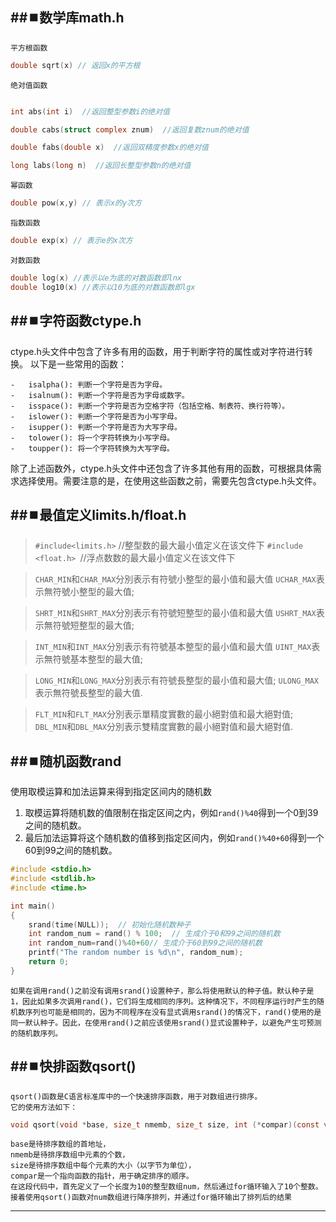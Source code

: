 
## ##⏹️数学库math.h
	平方根函数
```c
double sqrt(x) // 返回x的平方根
```
	绝对值函数
```c

int abs(int i)  //返回整型参数i的绝对值 

double cabs(struct complex znum)  //返回复数znum的绝对值  

double fabs(double x)  //返回双精度参数x的绝对值    

long labs(long n)  //返回长整型参数n的绝对值 
```
	幂函数
```c
double pow(x,y) // 表示x的y次方
```
	指数函数
```c
double exp(x) // 表示e的x次方
```
	对数函数
```c
double log(x) //表示以e为底的对数函数即lnx
double log10(x) //表示以10为底的对数函数即lgx
```

## ##⏹️字符函数ctype.h
ctype.h头文件中包含了许多有用的函数，用于判断字符的属性或对字符进行转换。
以下是一些常用的函数：

	-   isalpha(): 判断一个字符是否为字母。
	-   isalnum(): 判断一个字符是否为字母或数字。
	-   isspace(): 判断一个字符是否为空格字符（包括空格、制表符、换行符等）。
	-   islower(): 判断一个字符是否为小写字母。
	-   isupper(): 判断一个字符是否为大写字母。
	-   tolower(): 将一个字符转换为小写字母。
	-   toupper(): 将一个字符转换为大写字母。

除了上述函数外，ctype.h头文件中还包含了许多其他有用的函数，可根据具体需求选择使用。需要注意的是，在使用这些函数之前，需要先包含ctype.h头文件。
## ##⏹️最值定义limits.h/float.h

>`#include<limits.h>`    //整型数的最大最小值定义在该文件下
 `#include <float.h> `//浮点数数的最大最小值定义在该文件下

>`CHAR_MIN`和`CHAR_MAX`分別表示有符號小整型的最小值和最大值
>`UCHAR_MAX`表示無符號小整型的最大值;

>`SHRT_MIN`和`SHRT_MAX`分別表示有符號短整型的最小值和最大值
>`USHRT_MAX`表示無符號短整型的最大值;

>`INT_MIN`和`INT_MAX`分別表示有符號基本整型的最小值和最大值
>`UINT_MAX`表示無符號基本整型的最大值;

>`LONG_MIN`和`LONG_MAX`分別表示有符號長整型的最小值和最大值;
> `ULONG_MAX`表示無符號長整型的最大值.

>`FLT_MIN`和`FLT_MAX`分別表示單精度實數的最小絕對值和最大絕對值;
>`DBL_MIN`和`DBL_MAX`分別表示雙精度實數的最小絕對值和最大絕對值.

## ##⏹️随机函数rand

使用取模运算和加法运算来得到指定区间内的随机数
1.  取模运算将随机数的值限制在指定区间之内，例如`rand()%40`得到一个0到39之间的随机数。
2.  最后加法运算将这个随机数的值移到指定区间内，例如`rand()%40+60`得到一个60到99之间的随机数。
```c
#include <stdio.h>
#include <stdlib.h>
#include <time.h>

int main()
{
    srand(time(NULL));  // 初始化随机数种子
    int random_num = rand() % 100;  // 生成介于0和99之间的随机数
    int random_num=rand()%40+60// 生成介于60到99之间的随机数
    printf("The random number is %d\n", random_num);
    return 0;
}

```
	如果在调用rand()之前没有调用srand()设置种子，那么将使用默认的种子值。默认种子是1，因此如果多次调用rand()，它们将生成相同的序列。这种情况下，不同程序运行时产生的随机数序列也可能是相同的，因为不同程序在没有显式调用srand()的情况下，rand()使用的是同一默认种子。因此，在使用rand()之前应该使用srand()显式设置种子，以避免产生可预测的随机数序列。


## ##⏹️快排函数qsort()
	qsort()函数是C语言标准库中的一个快速排序函数，用于对数组进行排序。
	它的使用方法如下：
```c
void qsort(void *base, size_t nmemb, size_t size, int (*compar)(const void *, const void *))
```
	base是待排序数组的首地址，
	nmemb是待排序数组中元素的个数，
	size是待排序数组中每个元素的大小（以字节为单位），
	compar是一个指向函数的指针，用于确定排序的顺序。
	在这段代码中，首先定义了一个长度为10的整型数组num，然后通过for循环输入了10个整数。
	接着使用qsort()函数对num数组进行降序排列，并通过for循环输出了排列后的结果

----
